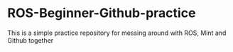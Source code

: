 # ROS-Beginner-Github-practice
This is a simple practice repository for messing around with ROS, Mint and Github together
